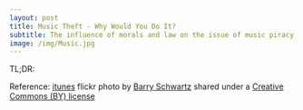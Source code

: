 ```yaml
---
layout: post
title: Music Theft - Why Would You Do It?
subtitle: The influence of morals and law on the issue of music piracy.
image: /img/Music.jpg
---
```

TL;DR:

Reference:
<a title="music" href="https://www.flickr.com/photos/rustybrick/2162961482">itunes</a> flickr photo by <a href="https://flickr.com/people/rustybrick">Barry Schwartz</a> shared under a <a href="https://creativecommons.org/licenses/by/2.0/">Creative Commons (BY) license</a> </small>
